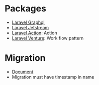 # Packages

* [Laravel Graphql](https://lighthouse-php.com/)
* [Laravel Jetstream](https://jetstream.laravel.com/2.x/introduction.html)
* [Laravel Action](https://laravelactions.com/): Action
* [Laravel Venture](https://laravel-venture.netlify.app/): Work flow pattern

# Migration

* [Document](https://laravelpackage.com/08-models-and-migrations.html#migrations)
* Migration must have timestamp in name
